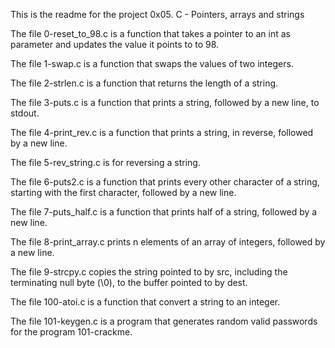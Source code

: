 This is the readme for the project 0x05. C - Pointers, arrays and strings

The file 0-reset_to_98.c is a function that takes a pointer to an int as parameter and updates the value it points to to 98.

The file 1-swap.c is a function that swaps the values of two integers.

The file 2-strlen.c is a function that returns the length of a string.

The file 3-puts.c is a function that prints a string, followed by a new line, to stdout.

The file 4-print_rev.c is a function that prints a string, in reverse, followed by a new line.

The file 5-rev_string.c is for reversing a string.

The file 6-puts2.c is a function that prints every other character of a string, starting with the first character, followed by a new line.

The file 7-puts_half.c is a function that prints half of a string, followed by a new line.

The file 8-print_array.c prints n elements of an array of integers, followed by a new line.

The file 9-strcpy.c copies the string pointed to by src, including the terminating null byte (\0), to the buffer pointed to by dest.

The file 100-atoi.c is a function that convert a string to an integer.

The file 101-keygen.c is a program that generates random valid passwords for the program 101-crackme.
